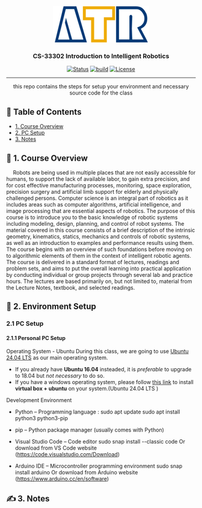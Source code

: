 <p align="center">
  <a href="" rel="noopener">
 <img src="resources/images/ATR-logo.gif" alt="ATR"></a>
</p>

<h3 align="center">CS-33302 Introduction to Intelligent Robotics</h3>

<div align="center">

  [![Status](https://img.shields.io/badge/status-active-success.svg)]() 
  [![build](https://img.shields.io/badge/build-humble-green)]()
  [![License](https://img.shields.io/badge/license-MIT-blue.svg)](/LICENSE)

</div>

---

<p align="center"> this repo contains the steps for setup your environment and necessary source code for the class
</p>


## 📝 Table of Contents
+ [1. Course Overview](#overview)
+ [2. PC Setup](#pc_setup)
+ [3. Notes](#notes)


## 🏁 1. Course Overview <a name = "overview"></a>
&emsp; Robots are being used in multiple places that are not easily accessible for humans, to support the lack of available labor, to gain extra precision, and for cost effective manufacturing processes, monitoring, space exploration, precision surgery and artificial limb support for elderly and physically challenged persons. Computer science is an integral part of robotics as it includes areas such as computer algorithms, artificial intelligence, and image processing that are essential aspects of robotics. The purpose of this course is to introduce you to the basic knowledge of robotic systems including modeling, design, planning, and control of robot systems. The material covered in this course consists of a brief description of the intrinsic geometry, kinematics, statics, mechanics and controls of robotic systems, as well as an introduction to examples and performance results using them. The course begins with an overview of such foundations before moving on to algorithmic elements of them in the context of intelligent robotic agents.
The course is delivered in a standard format of lectures, readings and problem sets, and aims to put the overall learning into practical application by conducting individual or group projects through several lab and practice hours.
The lectures are based primarily on, but not limited to, material from the Lecture Notes, textbook, and selected readings.



## 💾 2. Environment Setup <a name = "pc_setup"></a>
### 2.1 PC Setup
#### 2.1.1 Personal PC Setup
Operating System - Ubuntu 
During this class, we are going to use [Ubuntu 24.04 LTS](https://ubuntu.com/download/desktop) as our main operating system. 

- If you already have **Ubuntu 16.04** insteaded, it is *preferable* to upgrade to 18.04 but *not necessary* to do so. 
- If you have a windows operating system, please follow [this link](https://www.youtube.com/watch?v=DhVjgI57Ino) to install **virtual box + ubuntu** on your system.(Ubuntu 24.04 LTS )

Development Environment 
- Python – Programming language :
    sudo apt update
    sudo apt install python3 python3-pip

- pip – Python package manager (usually comes with Python)

- Visual Studio Code – Code editor
    sudo snap install --classic code
      Or download from VS Code website (https://code.visualstudio.com/Download)

- Arduino IDE – Microcontroller programming environment
    sudo snap install arduino
      Or download from Arduino website (https://www.arduino.cc/en/software)

## ✍️ 3. Notes <a name = "notes"></a>

